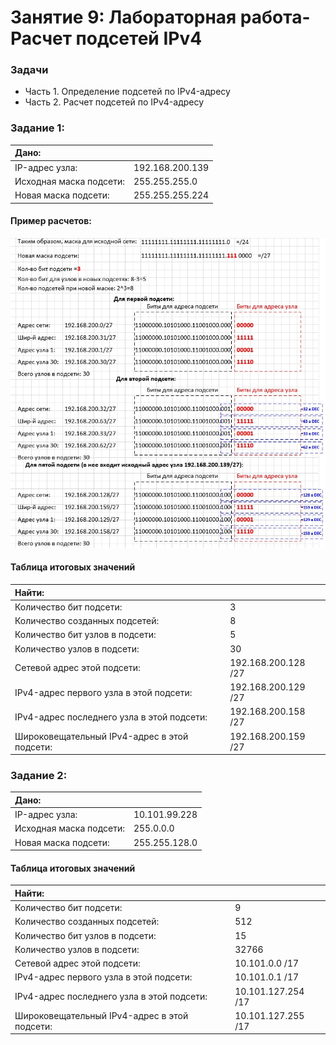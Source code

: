 # Занятие 9: Лабораторная работа-Расчет подсетей IPv4

### Задачи
* Часть 1. Определение подсетей по IPv4-адресу
* Часть 2. Расчет подсетей по IPv4-адресу

### Задание 1:

| Дано: | |
| :------------ | :------------ |
| IP-адрес узла: | 192.168.200.139 |
| Исходная маска подсети: | 255.255.255.0 |
| Новая маска подсети: | 255.255.255.224 |

#### Пример расчетов:

![](R1.jpg)

#### Таблица итоговых значений

| Найти: | |
| :------------ | :------------ |
| Количество бит подсети: | 3 |
| Количество созданных подсетей: | 8 |
| Количество бит узлов в подсети: | 5 |
| Количество узлов в подсети: | 30 |
| Сетевой адрес этой подсети: | 192.168.200.128 /27 |
| IPv4-адрес первого узла в этой подсети: | 192.168.200.129 /27 |
| IPv4-адрес последнего узла в этой подсети: | 192.168.200.158 /27 |
| Широковещательный IPv4-адрес в этой подсети: | 192.168.200.159 /27 |

### Задание 2:

| Дано: | |
| :------------ | :------------ |
| IP-адрес узла: | 10.101.99.228|
| Исходная маска подсети: | 255.0.0.0|
| Новая маска подсети: | 255.255.128.0|

#### Таблица итоговых значений

| Найти: | |
| :------------ | :------------ |
| Количество бит подсети: | 9 |
| Количество созданных подсетей: | 512 |
| Количество бит узлов в подсети: | 15 |
| Количество узлов в подсети: | 32766 |
| Сетевой адрес этой подсети: | 10.101.0.0 /17|
| IPv4-адрес первого узла в этой подсети: | 10.101.0.1 /17 |
| IPv4-адрес последнего узла в этой подсети: | 10.101.127.254 /17 |
| Широковещательный IPv4-адрес в этой подсети: | 10.101.127.255 /17|
